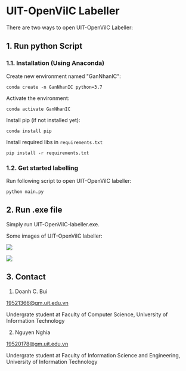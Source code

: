 # UIT-OpenViIC Labeller

There are two ways to open UIT-OpenViIC Labeller:

## 1. Run python Script
### 1.1. Installation (Using Anaconda)

Create new environment named "GanNhanIC":
```
conda create -n GanNhanIC python=3.7
```

Activate the environment:
```
conda activate GanNhanIC
```

Install pip (if not installed yet):
```
conda install pip
```

Install required libs in `requirements.txt`
```
pip install -r requirements.txt
```

### 1.2. Get started labelling

Run following script to open UIT-OpenViIC labeller:

```
python main.py
```

## 2. Run .exe file

Simply run UIT-OpenViIC-labeller.exe.

Some images of UIT-OpenViIC labeller:

![](https://i.imgur.com/RUaMC7N.png)

![](https://i.imgur.com/3fpIa3a.png)

## 3. Contact

1. Doanh C. Bui

19521366@gm.uit.edu.vn

Undergrate student at Faculty of Computer Science, University of Information Technology

2. Nguyen Nghia

19520178@gm.uit.edu.vn

Undergrate student at Faculty of Information Science and Engineering, University of Information Technology